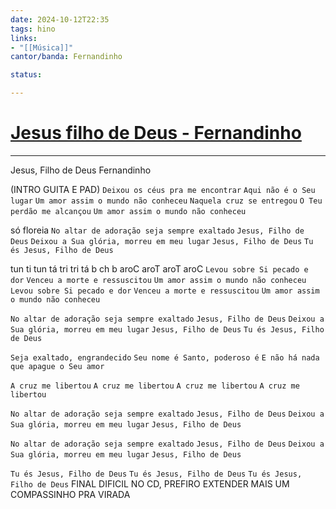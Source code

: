 ```yaml
---
date: 2024-10-12T22:35
tags: hino
links: 
- "[[Música]]"
cantor/banda: Fernandinho

status: 

---
```

# [Jesus filho de Deus - Fernandinho](https://youtu.be/_G_xbDaSDEQ?si=V4P_Rv5DTnF_MeFe)
---

Jesus, Filho de Deus
Fernandinho


(INTRO GUITA E PAD)
`Deixou os céus pra me encontrar`
`Aqui não é o Seu lugar`
`Um amor assim o mundo não conheceu`
`Naquela cruz se entregou`
`O Teu perdão me alcançou`
`Um amor assim o mundo não conheceu`


só floreia
`No altar de adoração seja sempre exaltado`
`Jesus, Filho de Deus`
`Deixou a Sua glória, morreu em meu lugar`
`Jesus, Filho de Deus`
`Tu és Jesus, Filho de Deus`

tun ti tun tá   tri  tri  tá
b   ch b   aroC aroT aroT aroC 
`Levou sobre Si pecado e dor`
`Venceu a morte e ressuscitou`
`Um amor assim o mundo não conheceu`
`Levou sobre Si pecado e dor`
`Venceu a morte e ressuscitou`
`Um amor assim o mundo não conheceu`

`No altar de adoração seja sempre exaltado`
`Jesus, Filho de Deus`
`Deixou a Sua glória, morreu em meu lugar`
`Jesus, Filho de Deus`
`Tu és Jesus, Filho de Deus`

`Seja exaltado, engrandecido`
`Seu nome é Santo, poderoso é`
`E não há nada que apague o Seu amor`

`A cruz me libertou`
`A cruz me libertou`
`A cruz me libertou`
`A cruz me libertou`

`No altar de adoração seja sempre exaltado`
`Jesus, Filho de Deus`
`Deixou a Sua glória, morreu em meu lugar`
`Jesus, Filho de Deus`

`No altar de adoração seja sempre exaltado`
`Jesus, Filho de Deus`
`Deixou a Sua glória, morreu em meu lugar`
`Jesus, Filho de Deus`

`Tu és Jesus, Filho de Deus`
`Tu és Jesus, Filho de Deus`
`Tu és Jesus, Filho de Deus` FINAL DIFICIL NO CD, PREFIRO EXTENDER MAIS UM COMPASSINHO PRA VIRADA
